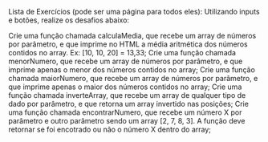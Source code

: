 Lista de Exercícios (pode ser uma página para todos eles):
Utilizando inputs e botões, realize os desafios abaixo:

Crie uma função chamada calculaMedia, que recebe um array de números por parâmetro, e que imprime no HTML a média aritmética dos números contidos no array. Ex: [10, 10, 20] = 13,33;
Crie uma função chamada menorNumero, que recebe um array de números por parâmetro, e que imprime apenas o menor dos números contidos no array;
Crie uma função chamada maiorNumero, que recebe um array de números por parâmetro, e que imprime apenas o maior dos números contidos no array;
Crie uma função chamada inverteArray, que recebe um array de qualquer tipo de dado por parâmetro, e que retorna um array invertido nas posições;
Crie uma função chamada encontrarNumero, que recebe um número X por parâmetro e outro parâmetro sendo um array [2, 7, 8, 3]. A função deve retornar se foi encotrado ou não o número X dentro do array;
